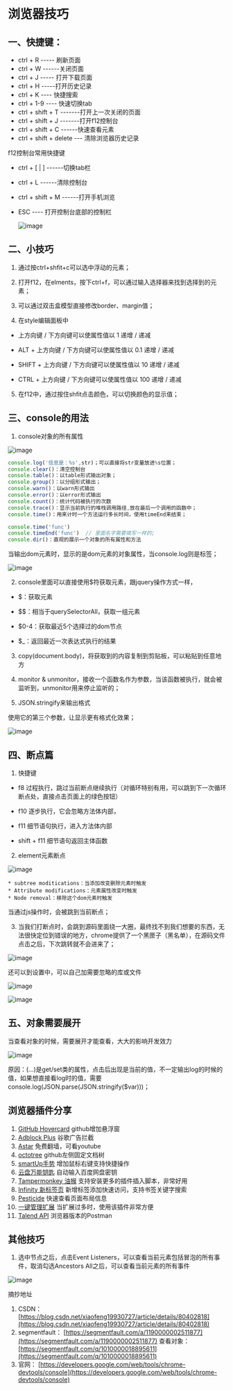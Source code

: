 # 浏览器技巧
## 一、快捷键：
* ctrl + R   ----- 刷新页面
* ctrl + W ------关闭页面
* ctrl + J  ----- 打开下载页面
* ctrl + H  -----打开历史记录
* ctrl + K ---- 快捷搜索
* ctrl + 1-9  ---- 快速切换tab
* ctrl + shift + T -------打开上一次关闭的页面
* ctrl + shift + J  -------打开f12控制台
* ctrl + shift + C  ------快速查看元素
* ctrl + shift + delete --- 清除浏览器历史记录



f12控制台常用快捷键

* ctrl + [ | ]    ------切换tab栏
* ctrl + L   ------清除控制台
* ctrl + shift + M   ------打开手机浏览
* ESC   ---- 打开控制台底部的控制栏

  ![image](https://www.qfxlw.com/images/浏览器技巧-01.png)




## 二、小技巧
1. 通过按ctrl+shfit+c可以选中浮动的元素；

2. 打开f12，在elments，按下ctrl+f，可以通过输入选择器来找到选择到的元素；

3. 可以通过双击盒模型直接修改border、margin值；

4. 在style编辑面板中

* 上方向键 / 下方向键可以使属性值以 1 递增 / 递减

* ALT + 上方向键 / 下方向键可以使属性值以 0.1 递增 / 递减

* SHIFT + 上方向键 / 下方向键可以使属性值以 10 递增 / 递减

* CTRL + 上方向键 / 下方向键可以使属性值以 100 递增 / 递减



5. 在f12中，通过按住shfit点击颜色，可以切换颜色的显示值；

## 三、console的用法
1. console对象的所有属性

![image](https://www.qfxlw.com/images/浏览器技巧-02.png)
```js
console.log('信息是：%s',str)；可以直接将str变量放进%s位置；
console.clear()：清空控制台
console.table()：以table形式输出对象；
console.group()：以分组形式输出；
console.warn()：以warn形式输出
console.error()：以error形式输出
console.count()：统计代码被执行的次数
console.trace()：显示当前执行的堆栈调用路径,放在最后一个调用的函数中；
console.time()：用来计时一个方法运行多长时间，使用timeEnd来结束；

console.time('func')
console.timeEnd('func')  // 里面名字需要填写一样的;
console.dir()：直观的展示一个对象的所有属性和方法
```
当输出dom元素时，显示的是dom元素的对象属性，当console.log则是标签；

![image](https://www.qfxlw.com/images/浏览器技巧-03.png)

2. console里面可以直接使用$符获取元素，跟jquery操作方式一样，

* $：获取元素

* $$：相当于querySelectorAll，获取一组元素

* $0-4：获取最近5个选择过的dom节点

* $_：返回最近一次表达式执行的结果



3. copy(document.body)，将获取到的内容复制到剪贴板，可以粘贴到任意地方

4. monitor & unmonitor，接收一个函数名作为参数，当该函数被执行，就会被监听到，unmonitor用来停止监听的；

5. JSON.stringify来输出格式

使用它的第三个参数，让显示更有格式化效果；

![image](https://www.qfxlw.com/images/浏览器技巧-04.png)



## 四、断点篇
1. 快捷键

* f8    过程执行，跳过当前断点继续执行（对循环特别有用，可以跳到下一次循环断点处，直接点击页面上的绿色按钮）

* f10    逐步执行，它会忽略方法体内部，

* f11   细节语句执行，进入方法体内部

* shift + f11   细节语句返回主体函数



2. element元素断点

![image](https://www.qfxlw.com/images/浏览器技巧-05.png)

	* subtree moditications：当添加改变删除元素时触发
	* Attribute modifications：元素属性改变时触发
	* Node removal：移除这个dom元素时触发


当通过js操作时，会被跳到当前断点；

3. 当我们打断点时，会跳到源码里面绕一大圈，最终找不到我们想要的东西，无法很快定位到错误的地方，chrome提供了一个黑匣子（黑名单），在源码文件点击之后，下次跳转就不会进来了；

![image](https://www.qfxlw.com/images/浏览器技巧-06.png)

还可以到设置中，可以自己加需要忽略的库或文件

![image](https://www.qfxlw.com/images/浏览器技巧-07.png)

![image](https://www.qfxlw.com/images/浏览器技巧-08.png)


## 五、对象需要展开
当查看对象的时候，需要展开才能查看，大大的影响开发效力

![image](https://www.qfxlw.com/images/浏览器技巧-09.png)

原因：(...)是get/set类的属性，点击后出现是当前的值，不一定输出log的时候的值，如果想直接看log时的值，需要console.log(JSON.parse(JSON.stringify($var)))；





## 浏览器插件分享

1. [GitHub Hovercard](https://chrome.google.com/webstore/detail/github-hovercard/mmoahbbnojgkclgceahhakhnccimnplk) github增加悬浮窗
2. [Adblock Plus](https://chrome.google.com/webstore/detail/adblock-plus-free-ad-bloc/cfhdojbkjhnklbpkdaibdccddilifddb) 谷歌广告拦截
3. [Astar](https://chrome.google.com/webstore/detail/astar-vpn-free-and-fast-v/jajilbjjinjmgcibalaakngmkilboobh?utm_source=chrome-ntp-icon)  免费翻墙，可看youtube
4. [octotree](https://www.octotree.io/) github左侧固定文档树
5. [smartUp手势](https://chrome.google.com/webstore/detail/smartup-gestures/bgjfekefhjemchdeigphccilhncnjldn) 增加鼠标右键支持快捷操作
6. [云盘万能钥匙](https://extension.yunpanjingling.com/) 自动输入百度网盘密钥
7. [Tampermonkey 油猴](https://chrome.google.com/webstore/detail/tampermonkey/dhdgffkkebhmkfjojejmpbldmpobfkfo) 支持安装更多的插件插入脚本，非常好用
8. [Infinity 新标签页](https://chrome.google.com/webstore/detail/tampermonkey/dhdgffkkebhmkfjojejmpbldmpobfkfo) 新增标签添加快速访问，支持书签关键字搜索
9. [Pesticide](https://chrome.google.com/webstore/detail/pesticide-for-chrome/bblbgcheenepgnnajgfpiicnbbdmmooh) 快速查看页面布局信息
10. [一键管理扩展]([https://chrome.google.com/webstore/detail/%E4%B8%80%E9%94%AE%E7%AE%A1%E7%90%86%E6%89%A9%E5%B1%95/lboblnfejcmcaplhnbkkfcienhlhpnni](https://chrome.google.com/webstore/detail/一键管理扩展/lboblnfejcmcaplhnbkkfcienhlhpnni)) 当扩展过多时，使用该插件非常方便
11. [Talend API](https://chrome.google.com/webstore/detail/talend-api-tester-free-ed/aejoelaoggembcahagimdiliamlcdmfm) 浏览器版本的Postman






## 其他技巧
1. 选中节点之后，点击Event Listeners，可以查看当前元素包括冒泡的所有事件，取消勾选Ancestors All之后，可以查看当前元素的所有事件

![image](https://www.qfxlw.com/images/浏览器技巧-10.png)



摘抄地址
1. CSDN： [https://blog.csdn.net/xiaofeng19930727/article/details/80402818](https://blog.csdn.net/xiaofeng19930727/article/details/80402818)
2. segmentfault： [https://segmentfault.com/a/1190000002511877](https://segmentfault.com/a/1190000002511877)
      查看对象：[https://segmentfault.com/q/1010000018895611](https://segmentfault.com/q/1010000018895611)
3. 官网： [https://developers.google.com/web/tools/chrome-devtools/console](https://developers.google.com/web/tools/chrome-devtools/console)

